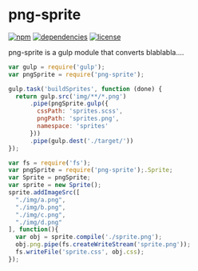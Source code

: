png-sprite
==========
[![npm](https://img.shields.io/npm/v/png-sprite.svg?style=flat-square)](https://www.npmjs.com/package/png-sprite)
[![dependencies](https://img.shields.io/david/Coveo/png-sprite.svg?style=flat-square)](https://david-dm.org/Coveo/png-sprite)
[![license](http://img.shields.io/badge/license-MIT-blue.svg?style=flat-square)](https://github.com/Coveo/png-sprite/blob/master/LICENSE)

png-sprite is a gulp module that converts blablabla....

```js
var gulp = require('gulp');
var pngSprite = require('png-sprite');

gulp.task('buildSprites', function (done) {
  return gulp.src('img/**/*.png')
      .pipe(pngSprite.gulp({
        cssPath: 'sprites.scss',
        pngPath: 'sprites.png',
        namespace: 'sprites'
      }))
      .pipe(gulp.dest('./target/'))
});
```
```js
var fs = require('fs');
var pngSprite = require('png-sprite');.Sprite;
var Sprite = pngSprite;
var sprite = new Sprite();
sprite.addImageSrc([
  "./img/a.png",
  "./img/b.png",
  "./img/c.png",
  "./img/d.png"
], function(){
  var obj = sprite.compile('./sprite.png');
  obj.png.pipe(fs.createWriteStream('sprite.png'));
  fs.writeFile('sprite.css', obj.css);
});
```
